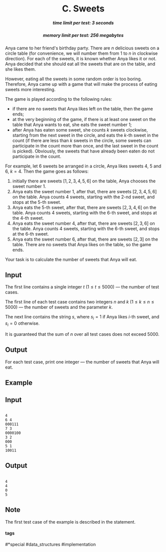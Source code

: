 <h1 style='text-align: center;'> C. Sweets</h1>

<h5 style='text-align: center;'>time limit per test: 3 seconds</h5>
<h5 style='text-align: center;'>memory limit per test: 256 megabytes</h5>

Anya came to her friend's birthday party. There are $n$ delicious sweets on a circle table (for convenience, we will number them from $1$ to $n$ in clockwise direction). For each of the sweets, it is known whether Anya likes it or not. Anya decided that she should eat all the sweets that are on the table, and she likes them.

However, eating all the sweets in some random order is too boring. Therefore, Anya came up with a game that will make the process of eating sweets more interesting.

The game is played according to the following rules:

* if there are no sweets that Anya likes left on the table, then the game ends;
* at the very beginning of the game, if there is at least one sweet on the table that Anya wants to eat, she eats the sweet number $1$;
* after Anya has eaten some sweet, she counts $k$ sweets clockwise, starting from the next sweet in the circle, and eats the $k$-th sweet in the count (if there are less than $k$ sweets in the circle, some sweets can participate in the count more than once, and the last sweet in the count is picked). Obviously, the sweets that have already been eaten do not participate in the count.

For example, let $6$ sweets be arranged in a circle, Anya likes sweets $4$, $5$ and $6$, $k = 4$. Then the game goes as follows:

1. initially there are sweets $[1, 2, 3, 4, 5, 6]$ on the table, Anya chooses the sweet number $1$.
2. Anya eats the sweet number $1$, after that, there are sweets $[2, 3, 4, 5, 6]$ on the table. Anya counts $4$ sweets, starting with the $2$-nd sweet, and stops at the $5$-th sweet.
3. Anya eats the $5$-th sweet, after that, there are sweets $[2, 3, 4, 6]$ on the table. Anya counts $4$ sweets, starting with the $6$-th sweet, and stops at the $4$-th sweet.
4. Anya eats the sweet number $4$, after that, there are sweets $[2, 3, 6]$ on the table. Anya counts $4$ sweets, starting with the $6$-th sweet, and stops at the $6$-th sweet.
5. Anya eats the sweet number $6$, after that, there are sweets $[2, 3]$ on the table. There are no sweets that Anya likes on the table, so the game ends.

Your task is to calculate the number of sweets that Anya will eat.

## Input

The first line contains a single integer $t$ ($1 \le t \le 5000$) — the number of test cases.

The first line of each test case contains two integers $n$ and $k$ ($1 \le k \le n \le 5000$) — the number of sweets and the parameter $k$.

The next line contains the string $s$, where $s_i = 1$ if Anya likes $i$-th sweet, and $s_i = 0$ otherwise.

It is guaranteed that the sum of $n$ over all test cases does not exceed $5000$.

## Output

For each test case, print one integer — the number of sweets that Anya will eat.

## Example

## Input


```

4
6 4
000111
7 3
0000100
3 2
000
5 1
10011

```
## Output


```

4
4
0
5

```
## Note

The first test case of the example is described in the statement.



#### tags 

#*special #data_structures #implementation 